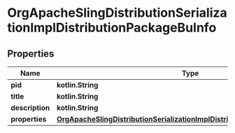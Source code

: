 
# OrgApacheSlingDistributionSerializationImplDistributionPackageBuInfo

## Properties
Name | Type | Description | Notes
------------ | ------------- | ------------- | -------------
**pid** | **kotlin.String** |  |  [optional]
**title** | **kotlin.String** |  |  [optional]
**description** | **kotlin.String** |  |  [optional]
**properties** | [**OrgApacheSlingDistributionSerializationImplDistributionPackageBuProperties**](OrgApacheSlingDistributionSerializationImplDistributionPackageBuProperties.md) |  |  [optional]



